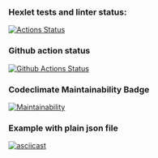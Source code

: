 ### Hexlet tests and linter status:
[![Actions Status](https://github.com/yudzhum/python-project-50/workflows/hexlet-check/badge.svg)](https://github.com/yudzhum/python-project-50/actions)

### Github action status
[![Github Actions Status](https://github.com/hexlet-boilerplates/python-package/workflows/Python%20CI/badge.svg)](https://github.com/hexlet-boilerplates/python-package/actions)

### Codeclimate Maintainability Badge
[![Maintainability](https://api.codeclimate.com/v1/badges/3c46f84820c6fad359a5/maintainability)](https://codeclimate.com/github/yudzhum/python-project-50/maintainability)

### Example with plain json file
[![asciicast](https://asciinema.org/a/azXe3StC8EUZgKbM6zdXH781S.svg)](https://asciinema.org/a/azXe3StC8EUZgKbM6zdXH781S)

